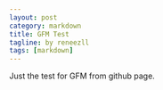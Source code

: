 ```yaml
---
layout: post
category: markdown
title: GFM Test
tagline: by reneezll
tags: [markdown]
---
```


Just the test for GFM from github page.
